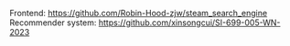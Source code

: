 Frontend: https://github.com/Robin-Hood-zjw/steam_search_engine \
Recommender system: https://github.com/xinsongcui/SI-699-005-WN-2023
